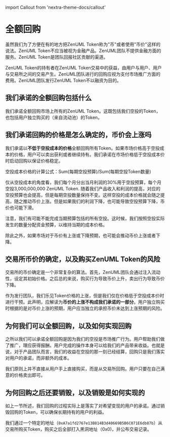 import Callout from 'nextra-theme-docs/callout'

# 全额回购

<Callout>
虽然我们为了方便在有的地方把ZenUML Token称为"币"或者使用"币价"这样的说法。ZenUML Token不应当被视为金融产品。ZenUML团队不提供金融方面的服务。ZenUML Token是团队回报社区贡献的渠道。

ZenUML Token的持有者在ZenUML Token交易中的获益，由用户与用户、用户与交易所之间的交易产生。ZenUML团队进行的回购应视为支付市场推广方面的费用。ZenUML团队发行ZenUML Token不以融资为目的。
</Callout>

## 我们承诺的全额回购包括什么
我们承诺全额回购市场上所有的ZenUML Token。这既包括我们空投的Token，也包括用户独立购买的（来自流动池）的Token。

## 我们承诺回购的价格是怎么确定的，币价会上涨吗
我们承诺以**不低于空投成本的价格**全额回购所有Token。如果市场价格高于空投成本的价格，用户可以卖出获利或者继续持有。我们承诺在市场价格低于空投成本价时启动回购以保证价格稳定。

空投成本价格的计算公式：Sum(每期空投预算)/Sum(每期空投Token数量)

仅从空投成本的角度看，我们每个月分出当月利润的30%用于空投预算，每个月空投3,000,000,000 ZenUML Token. 随着我们产品收入和利润的提高，对应的空投预算也会提高，但是每期空投数量保持不变。这样空投的成本价格就会随之提高，随之推动币价上涨。但是如果我们的利润下降，也可能导致空投预算下降，币价也可能下滑。

<Callout>
注意，我们有可能不能完成当期预算包括的所有空投。这时候，我们按照空投实际发生的数量分配资金预算，以维持当期的成本价格。
</Callout>

除此之外，如果市场对于币价有上涨或下降预期，也可能会推动币价上涨或者下降。

## 交易所币价的确定，以及购买ZenUML Token的风险
交易所的币价确定是一个非常复杂的算法。首先，ZenUML团队会通过注入流动性，设定其初始价格。之后总的来说，购买行为导致币价上升，卖出行为导致币价下降。

作为发行团队，我们乐见Token价格的上涨，但是我们仅在价格低于空投成本价时进行干预。此声明，应解读为**币价的上涨不构成我们承诺的一部分**。用户独立购买时根据的是对币价上涨的预期，用户应当独立的承担币价未达到上涨预期的风险。

## 为何我们可以全额回购，以及如何实现回购
之所以我们可以承诺全额回购是因为我们的空投是市场推广行为。用户帮助我们做了推广，理应获得报酬。用户完成的操作本身可以给我们的产品带来收益。也就是说，对于产品团队而言，我们的收益在空投的那一刻已经结算，回购只是我们落实对用户的承诺，而非额外的成本。

我们原则上并不直接从用户手上直接购买，而是从交易所回购。用户只要在自己满意的价格卖出即可。

## 为何回购之后还要销毁，以及销毁是如何实现的
如上一节所述，我们回购的过程实际上是落实了对希望变现的用户的承诺。通过销毁回购的Token，可以确保长期持有的用户的利益。

我们通过一个特定的地址（`0xA7a1fd2767e13B814B3d40669B5B6C071E6db87b`）从交易所购买Token，购买之后全部打入黑洞地址（0x0)，并公布交易记录。
